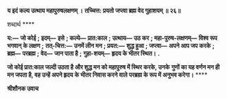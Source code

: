 **य इदं कल्य उत्थाय महापुरुषलक्षणम् ।** **तच्चित्त: प्रयतो जप्त्वा ब्रह्म वेद गुहाशयम् ॥ २६॥** 

शब्दार्थ **** 

**य:—** **जो कोई** **; इदम्—** **इसे** **; कल्ये—** **प्रात:काल** **; उत्थाय—** **उठ कर** **; महा-पुरुष-लक्षणम्—** **विश्व रूप भगवान् के लक्षण** **;** **तत्-चित्त:—** **उनमें लीन मन** **; प्रयत:—** **शुद्ध हुआ** **; जप्त्वा—** **अपने आप जप करके** **; ब्रह्म—** **परब्रह्म** **; वेद—** **जान पाता है** **;** **गुहा-शयम्—** **हृदय के भीतर स्थित।** **.** 

**जो कोई प्रात:काल जल्दी उठता है और शुद्ध मन को महापुरुष में स्थिर करके, उनके** **गुणों का यह वर्णन मन ही मन जपता है, वह उन्हें अपने हृदय के भीतर निवास करने वाले** **परब्रह्म के रूप में अनुभव करेगा।** **** 

**श्रीशौनक उवाच** 